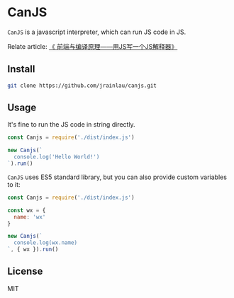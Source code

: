 # CanJS

`CanJS` is a javascript interpreter, which can run JS code in JS.

Relate article: [《
前端与编译原理——用JS写一个JS解释器》](http://sfau.lt/b5bkvoY)

## Install

``` sh
git clone https://github.com/jrainlau/canjs.git
```

## Usage
It's fine to run the JS code in string directly.

```javascript
const Canjs = require('./dist/index.js')

new Canjs(`
  console.log('Hello World!')
`).run()
```

`CanJS` uses ES5 standard library, but you can also provide custom variables to it:

```javascript
const Canjs = require('./dist/index.js')

const wx = {
  name: 'wx'
}

new Canjs(`
  console.log(wx.name)
`, { wx }).run()
```

## License
MIT